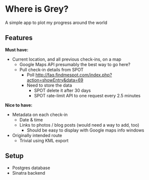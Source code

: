 # Where is Grey?

A simple app to plot my progress around the world


## Features

**Must have:**

- Current location, and all previous check-ins, on a map
  - Google Maps API presumably the best way to go here?
  - Pull check-in details from SPOT
    - Poll http://faq.findmespot.com/index.php?action=showEntry&data=69
    - Need to store the data
      - SPOT delete it after 30 days
      - SPOT rate-limit API to one request every 2.5 minutes

**Nice to have:**

- Metadata on each check-in
  - Date & time
  - Links to photos / blog posts (would need a way to add, too)
    - Should be easy to display with Google maps info windows
- Originally intended route
  - Trivial using KML export


## Setup

- Postgres database
- Sinatra backend
